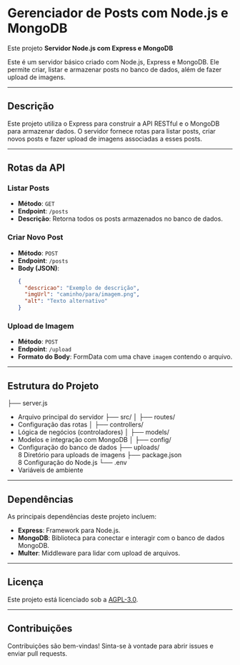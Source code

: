 # Gerenciador de Posts com Node.js e MongoDB

Este projeto **Servidor Node.js com Express e MongoDB**

Este é um servidor básico criado com Node.js, Express e MongoDB. Ele permite criar, listar e armazenar posts no banco de dados, além de fazer upload de imagens.

---

## **Descrição**
Este projeto utiliza o Express para construir a API RESTful e o MongoDB para armazenar dados. O servidor fornece rotas para listar posts, criar novos posts e fazer upload de imagens associadas a esses posts.

---

## **Rotas da API**

### **Listar Posts**
- **Método**: `GET`  
- **Endpoint**: `/posts`  
- **Descrição**: Retorna todos os posts armazenados no banco de dados.

### **Criar Novo Post**
- **Método**: `POST`  
- **Endpoint**: `/posts`  
- **Body (JSON)**:
  ```json
  {
    "descricao": "Exemplo de descrição",
    "imgUrl": "caminho/para/imagem.png",
    "alt": "Texto alternativo"
  }
  
### **Upload de Imagem**
- **Método**: `POST`  
- **Endpoint**: `/upload`  
- **Formato do Body**: FormData com uma chave `imagem` contendo o arquivo.

---

## **Estrutura do Projeto**

├── server.js             
* Arquivo principal do servidor
├── src/
│   ├── routes/           
* Configuração das rotas
│   ├── controllers/      
* Lógica de negócios (controladores)
│   ├── models/          
* Modelos e integração com MongoDB
│   ├── config/           
* Configuração do banco de dados
├── uploads/             
8 Diretório para uploads de imagens
├── package.json          
8 Configuração do Node.js
└── .env                  
* Variáveis de ambiente

---

## **Dependências**
As principais dependências deste projeto incluem:
- **Express**: Framework para Node.js.
- **MongoDB**: Biblioteca para conectar e interagir com o banco de dados MongoDB.
- **Multer**: Middleware para lidar com upload de arquivos.

---

## **Licença**
Este projeto está licenciado sob a [AGPL-3.0](https://opensource.org/licenses/AGPL-3.0).

---

## **Contribuições**
Contribuições são bem-vindas! Sinta-se à vontade para abrir issues e enviar pull requests.

